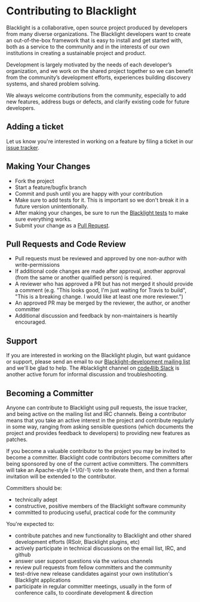 # Contributing to Blacklight

Blacklight is a collaborative, open source project produced by developers from many diverse  organizations. The Blacklight developers want to create an out-of-the-box framework that is easy to install and get started with, both as a service to the community and in the interests of our own institutions in creating a sustainable project and product.

Development is largely motivated by the needs of each developer’s organization, and we work on the shared project together so we can benefit from the community’s development efforts, experiences building discovery systems, and shared problem solving.

We always welcome contributions from the community, especially to add new features, address bugs or defects, and clarify existing code for future developers.

## Adding a ticket
Let us know you're interested in working on a feature by filing a ticket in our [issue tracker](https://github.com/projectblacklight/blacklight/issues).

## Making Your Changes

* Fork the project
* Start a feature/bugfix branch
* Commit and push until you are happy with your contribution
* Make sure to add tests for it. This is important so we don't break it in a future version unintentionally.
* After making your changes, be sure to run the [Blacklight tests](https://github.com/projectblacklight/blacklight/wiki/testing) to make sure everything works.
* Submit your change as a [Pull Request](https://help.github.com/en/articles/about-pull-requests).

## Pull Requests and Code Review
- Pull requests must be reviewed and approved by one non-author with write-permissions
- If additional code changes are made after approval, another approval (from the same or another qualified person) is required.
- A reviewer who has approved a PR but has not merged it should provide a comment (e.g. "This looks good, I'm just waiting for Travis to build", "This is a breaking change. I would like at least one more reviewer.")
- An approved PR may be merged by the reviewer, the author, or another committer
- Additional discussion and feedback by non-maintainers is heartily encouraged.

## Support
If you are interested in working on the Blacklight plugin, but want guidance or support, please send an email to our [Blacklight-development mailing list](http://groups.google.com/group/blacklight-development) and we'll be glad to help. The #blacklight channel on [code4lib Slack](https://code4lib.org/irc/) is another active forum for informal discussion and troubleshooting.

## Becoming a Committer

Anyone can contribute to Blacklight using pull requests, the issue tracker, and being active on the mailing list and IRC channels. Being a contributor means that you take an active interest in the project and contribute regularly in some way, ranging from asking sensible questions (which documents the project and provides feedback to developers) to providing new features as patches.

If you become a valuable contributor to the project you may be invited to become a committer.  Blacklight code contributors become committers after being sponsored by one of the current active committers.  The committers will take an Apache-style (+1/0/-1) vote to elevate them, and then a formal invitation will be extended to the contributor.

Committers should be:

- technically adept
- constructive, positive members of the Blacklight software community
- committed to producing useful, practical code for the community

You're expected to:

- contribute patches and new functionality to Blacklight and other shared development efforts (RSolr, Blacklight plugins, etc)
- actively participate in technical discussions on the email list, IRC, and github
- answer user support questions via the various channels
- review pull requests from fellow committers and the community
- test-drive new release candidates against your own institution's Blacklight applications
- participate in regular committer meetings, usually in the form of conference calls, to coordinate development & direction
